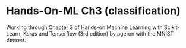 # Hands-On-ML Ch3 (classification)
Working through Chapter 3 of Hands-on Machine Learning with Scikit-Learn, Keras and Tenserflow (3rd edition) by ageron with the MNIST dataset.
